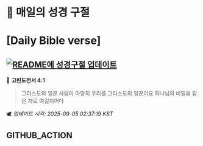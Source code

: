 # 🙏 매일의 성경 구절
# [Daily Bible verse]
## [![README에 성경구절 업데이트](https://github.com/DONGSUKA/first_test/actions/workflows/update-readme-bible.yml/badge.svg)](https://github.com/DONGSUKA/first_test/actions/workflows/update-readme-bible.yml)
<!-- START_BIBLE_VERSE -->
📖 **고린도전서 4:1**
> 그리스도의 일꾼 사람이 마땅히 우리를 그리스도의 일꾼이요 하나님의 비밀을 맡은 자로 여길지어다

🕊️ _업데이트 시각: 2025-09-05 02:37:19 KST_
  <!-- END_BIBLE_VERSE -->
## GITHUB_ACTION
